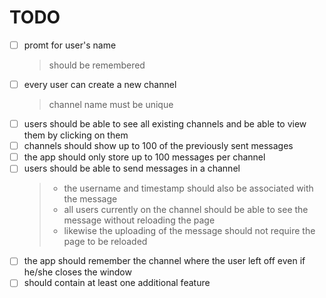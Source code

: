 # TODO

* [ ] promt for user's name 
    > should be remembered
* [ ] every user can create a new channel
    > channel name must be unique
* [ ] users should be able to see all existing channels and be able to view them by clicking on them
* [ ] channels should show up to 100 of the previously sent messages
* [ ] the app should only store up to 100 messages per channel
* [ ] users should be able to send messages in a channel
    >- the username and timestamp should also be associated with the message
    >- all users currently on the channel should be able to see the message without reloading the page
    >- likewise the uploading of the message should not require the page to be reloaded
* [ ] the app should remember the channel where the user left off even if he/she closes the window
* [ ] should contain at least one additional feature
